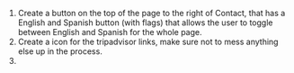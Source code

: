 1. Create a button on the top of the page to the right of Contact, that has a English and Spanish button (with flags) that allows the user to toggle between English and Spanish for the whole page. 
2. Create a icon for the tripadvisor links, make sure not to mess anything else up in the process. 
3. 